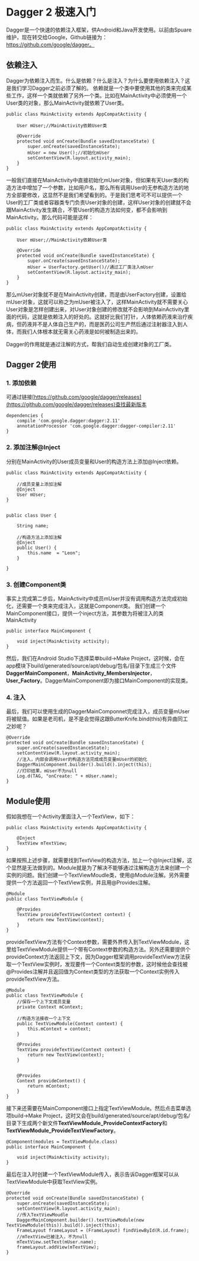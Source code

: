 # Dagger 2 极速入门 #
Dagger是一个快速的依赖注入框架，供Android和Java开发使用。以前由Spuare维护，现在转交给Google，Github链接为：https://github.com/google/dagger。


## 依赖注入 ##
Dagger为依赖注入而生。什么是依赖？什么是注入？为什么要使用依赖注入？这是我们学习Dagger之前必须了解的。
依赖就是一个类中要使用其他的类来完成某些工作，这样一个类就依赖了另外一个类。比如在MainActivity中必须使用一个User类的对象，那么MainActivity就依赖了User类。

	public class MainActivity extends AppCompatActivity {

	    User mUser;//MainActivity依赖User类

	    @Override
	    protected void onCreate(Bundle savedInstanceState) {
	        super.onCreate(savedInstanceState);
			mUser = new User();//初始化mUser
	        setContentView(R.layout.activity_main);
	    }
	}

一般我们直接在MainActivity中直接初始化mUser对象，但如果有天User类的构造方法中增加了一个参数，比如用户名，那么所有调用User的无参构造方法的地方全部要修改，这显然不是我们希望看到的。于是我们思考可不可以提供一个User的工厂类或者容器类专门负责User对象的创建，这样User对象的创建就不会跟MainActivity发生耦合，不管User的构造方法如何变，都不会影响到MainActivity。那么代码可能是这样：

	public class MainActivity extends AppCompatActivity {

	    User mUser;//MainActivity依赖User类

	    @Override
	    protected void onCreate(Bundle savedInstanceState) {
	        super.onCreate(savedInstanceState);
			mUser = UserFactory.getUser()//通过工厂类注入mUser
	        setContentView(R.layout.activity_main);
	    }
	}

那么mUser对象就不是在MainActivity创建，而是由UserFactory创建，设置给mUser对象，这就可以称之为mUser被注入了，这样MainActivity就不需要关心User对象是怎样创建出来，对User对象创建的修改就不会影响到MainActivity里面的代码，这就是依赖注入的好处的。这就好比我们打针，人体依赖药液来治疗疾病，但药液并不是人体自己生产的，而是医药公司生产然后通过注射器注入到人体，而我们人体根本就无需关心药液是如何被制造出来的。
	
Dagger的作用就是通过注解的方式，帮我们自动生成创建对象的工厂类。

## Dagger 2使用 ##
### 1. 添加依赖 ###
可通过链接[https://github.com/google/dagger/releases](https://github.com/google/dagger/releases)查找最新版本

	dependencies {
	    compile 'com.google.dagger:dagger:2.11'
	    annotationProcessor 'com.google.dagger:dagger-compiler:2.11'
	}

### 2. 添加注解@Inject ###
分别在MainActivity的User成员变量和User的构造方法上添加@Inject依赖。

	public class MainActivity extends AppCompatActivity {
	
		//成员变量上添加注解
	    @Inject
	    User mUser;
	}


	public class User {
	
	    String name;
	
		//构造方法上添加注解
	    @Inject
	    public User() {
	        this.name  = "Leon";
	    }
	
	}

### 3. 创建Component类 ###
事实上完成第二步后，MainActivity中成员mUser并没有调用构造方法完成初始化，还需要一个类来完成注入，这就是Component类。
我们创建一个MainComponent接口，提供一个inject方法，其参数为将被注入的类MainActivity

	public interface MainComponent {
	
	    void inject(MainActivity activity);
	}

然后，我们在Android Studio下选择菜单build->Make Project，这时候，会在app模块下build/generated/source/apt/debug/包名/目录下生成三个文件**DaggerMainComponent**，**MainActivity\_MembersInjector**，**User\_Factory**。DaggerMainComponent即为接口MainComponent的实现类。

### 4. 注入 ###
最后，我们可以使用生成的DaggerMainComponnet完成注入，成员变量mUser将被赋值。如果是老司机，是不是会觉得这跟ButterKnife.bind(this)有异曲同工之妙呢？

    @Override
    protected void onCreate(Bundle savedInstanceState) {
        super.onCreate(savedInstanceState);
        setContentView(R.layout.activity_main);
		//注入，内部会调用User的构造方法完成成员变量mUser的初始化
        DaggerMainComponent.builder().build().inject(this);
        //打印结果，mUser不为null
        Log.d(TAG, "onCreate: " + mUser.name);
    }

## Module使用 ##
假如我想在一个Activity里面注入一个TextView，如下：

	public class MainActivity extends AppCompatActivity {
	
	    @Inject
	    TextView mTextView;
	}

如果按照上述步骤，就需要找到TextView的构造方法，加上一个@Inject注解，这个显然是无法做到的。Module就是为了解决不能够通过注解构造方法来创建一个实例的问题。我们创建一个TextViewMoudle类，使用@Module注解。另外需要提供一个方法返回一个TextView实例，并且用@Provides注解。

	@Module
	public class TextViewModule {
	
	    @Provides
	    TextView provideTextView(Context context) {
	        return new TextView(context);
	    }
	}

provideTextView方法有个Context参数，需要外界传入到TextViewModule，这里给TextViewModule提供一个带有Context参数的构造方法。另外还需要提供个provideContext方法返回上下文，因为Dagger框架调用provideTextView方法获取一个TextView实例时，发现要传一个Context类型的参数，这时候他会查找被@Provides注解并且返回值为Context类型的方法获取一个Context实例传入provideTextView方法。

	@Module
	public class TextViewModule {
		//保存一个上下文成员变量
	    private Context mContext;
	
		//构造方法接收一个上下文
	    public TextViewModule(Context context) {
	        this.mContext = context;
	    }
	
	    @Provides
	    TextView provideTextView(Context context) {
	        return new TextView(context);
	    }
	
		
	    @Provides
	    Context provideContext() {
	        return mContext;
	    }
	}

接下来还需要在MainComponent接口上指定TextViewModule。然后点击菜单选项build->Make Project，这时又会在build/generated/source/apt/debug/包名/目录下生成两个新文件**TextViewModule\_ProvideContextFactory**和**TextViewModule\_ProvideTextViewFactory**。

	@Component(modules = TextViewModule.class)
	public interface MainComponent {
	
	    void inject(MainActivity activity);
	}


最后在注入时创建一个TextViewModule传入，表示告诉Dagger框架可以从TextViewModule中获取TextView实例。

    @Override
    protected void onCreate(Bundle savedInstanceState) {
        super.onCreate(savedInstanceState);
        setContentView(R.layout.activity_main);
        //传入TextViewMoudle
        DaggerMainComponent.builder().textViewModule(new TextViewModule(this)).build().inject(this);
        FrameLayout frameLayout = (FrameLayout) findViewById(R.id.frame);
		//mTextView已被注入，不为null
        mTextView.setText(mUser.name);
        frameLayout.addView(mTextView);
    }